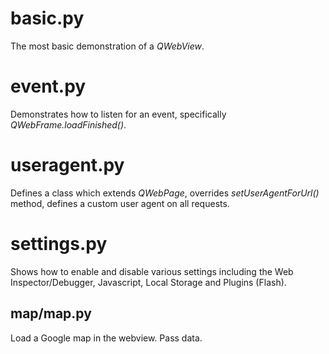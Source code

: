 basic.py
========
The most basic demonstration of a *QWebView*.

event.py
========
Demonstrates how to listen for an event, specifically *QWebFrame.loadFinished()*.

useragent.py
============
Defines a class which extends *QWebPage*, overrides *setUserAgentForUrl()* method, defines a custom user agent on all requests. 

settings.py
===========
Shows how to enable and disable various settings including the Web Inspector/Debugger, Javascript, Local Storage and Plugins (Flash).

map/map.py
----------
Load a Google map in the webview. Pass data.
